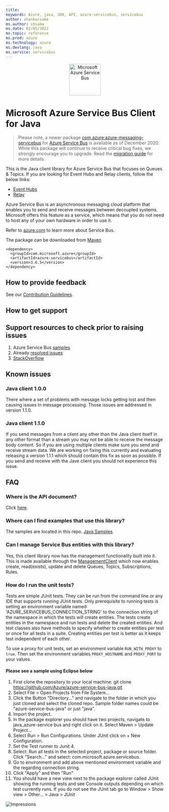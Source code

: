 ```yaml
---
title: 
keywords: Azure, java, SDK, API, azure-servicebus, servicebus
author: shankarsama
ms.author: shsama
ms.date: 02/05/2022
ms.topic: reference
ms.prod: azure
ms.technology: azure
ms.devlang: java
ms.service: servicebus
---
```

<p align="center">
  <img src="service-bus.png" alt="Microsoft Azure Service Bus" width="100"/>
</p>

# Microsoft Azure Service Bus Client for Java

> Please note, a newer package [com.azure:azure-messaging-servicebus](https://search.maven.org/artifact/com.azure/azure-messaging-servicebus) for [Azure Service Bus](https://azure.microsoft.com/services/service-bus/) is available as of December 2020. While this package will continue to receive critical bug fixes, we strongly encourage you to upgrade. Read the [migration guide](https://aka.ms/azsdk/java/migrate/sb) for more details.

This is the Java client library for Azure Service Bus that focuses on Queues & Topics. If you are looking for Event Hubs and Relay clients, follow the below links:
* [Event Hubs](https://github.com/Azure/azure-sdk-for-java/tree/main/sdk/eventhubs/microsoft-azure-eventhubs)
* [Relay](https://github.com/azure/azure-relay-dotnet)

Azure Service Bus is an asynchronous messaging cloud platform that enables you to send and receive messages between decoupled systems. Microsoft offers this feature as a service, which means that you do not need to host any of your own hardware in order to use it.

Refer to [azure.com](https://azure.microsoft.com/services/service-bus/) to learn more about Service Bus.

The package can be downloaded from [Maven](https://search.maven.org/artifact/com.microsoft.azure/azure-servicebus)

[//]: # ({x-version-update-start;com.microsoft.azure:azure-servicebus;current})
```
<dependency>
  <groupId>com.microsoft.azure</groupId>
  <artifactId>azure-servicebus</artifactId>
  <version>3.6.5</version>
</dependency>
```
[//]: # ({x-version-update-end})

## How to provide feedback

See our [Contribution Guidelines](https://github.com/Azure/azure-sdk-for-java/blob/main/CONTRIBUTING.md).

## How to get support

## Support resources to check prior to raising issues

1. Azure Service Bus [samples](https://github.com/Azure/azure-service-bus/tree/master/samples)
1. Already [resolved issues](https://github.com/Azure/azure-service-bus-java/issues?q=is%3Aissue+is%3Aclosed)
1. [StackOverflow](https://stackoverflow.com/questions/tagged/azureservicebus)

## Known issues

### Java client 1.0.0

There where a set of problems with message locks getting lost and then causing issues in message processing. Those issues are addressed in version 1.1.0.

### Java client 1.1.0

If you send messages from a client any other than the Java client itself in any other format than a stream you may not be able to receive the message body content. So if you are using multiple clients make sure you send and receive stream data. We are working on fixing this currently and evaluating releasing a version 1.1.1 which should contain this fix as soon as possible. If you send and receive with the Jave client you should not experience this issue.

## FAQ

### Where is the API document?
Click [here](https://docs.microsoft.com/java/api/overview/azure/servicebus?view=azure-java-legacy).

### Where can I find examples that use this library?

The samples are located in this repo. [Java Samples](https://github.com/Azure/azure-service-bus/tree/master/samples/Java).

### Can I manage Service Bus entities with this library?

Yes, this client library now has the management functionality built into it. This is made available through the [ManagementClient](https://github.com/Azure/azure-sdk-for-java/blob/main/sdk/servicebus/microsoft-azure-servicebus/src/main/java/com/microsoft/azure/servicebus/management/ManagementClient.java) which now enables create, read(exists), update and delete Queues, Topics, Subscriptions, Rules.

### How do I run the unit tests?

Tests are simple JUnit tests. They can be run from the command line or any IDE that supports running JUnit tests.
Only prerequisite to running tests is setting an environment variable named 'AZURE_SERVICEBUS_CONNECTION_STRING' to the connection string
 of the namespace in which the tests will create entities. The tests create entities in the namespace and run tests and delete the created entities.
And test classes also have methods to specify whether to create entities per test or once for all tests in a suite. Creating entities per test is better
as it keeps test independent of each other.

To use a proxy for unit tests, set an environment variable `RUN_WITH_PROXY` to `true`. Then set the environment variables `PROXY_HOSTNAME` and `PROXY_PORT` to your values.

#### Please see a sample using Eclipse below

1. First clone the repository to your local machine: git clone https://github.com/Azure/azure-service-bus-java.git
2. Select File > Open Projects from File System...
3. Click the Button "Directory..." and navigate to the folder in which you just cloned and select the cloned repo. Sample folder names could be "azure-service-bus-java" or just "java".
4. Import the project.
5. In the package explorer you should have two projects, navigate to java_azure-service bus and right click on it. Select Maven > Update Project...
6. Select Run > Run Configurations. Under JUnit click on + New Configuration.
7. Set the Test runner to Junit 4.
8. Select: Run all tests in the selected project, package or source folder. Click "Search..." and select: com.microsoft.azure.servicebus.
8. Go to environment and add above mentioned environment variable and the regarding connection string.
9. Click "Apply" and then "Run"
10. You should have a new view next to the package explorer called JUnit showing the running tests and see Console outputs depending on which test currently runs. If you do not see the JUnit tab go to Window > Show view > Other... > Java > JUnit

![Impressions](https://azure-sdk-impressions.azurewebsites.net/api/impressions/azure-sdk-for-java%2Fsdk%2Fservicebus%2FREADME.png)

